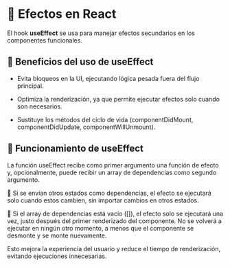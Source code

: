 # 📌 Efectos en React

El hook **useEffect** se usa para manejar efectos secundarios en los componentes funcionales.

## 🔹 Beneficios del uso de useEffect

- Evita bloqueos en la UI, ejecutando lógica pesada fuera del flujo principal.

- Optimiza la renderización, ya que permite ejecutar efectos solo cuando son necesarios.

- Sustituye los métodos del ciclo de vida (componentDidMount, componentDidUpdate, componentWillUnmount).

## 🔹 Funcionamiento de useEffect

La función useEffect recibe como primer argumento una función de efecto y, opcionalmente, puede recibir un array de dependencias como segundo argumento.

📌 Si se envían otros estados como dependencias, el efecto se ejecutará solo cuando estos cambien, sin importar cambios en otros estados.

📌 Si el array de dependencias está vacío ([]), el efecto solo se ejecutará una vez, justo después del primer renderizado del componente. No se volverá a ejecutar en ningún otro momento, a menos que el componente se desmonte y se monte nuevamente.

Esto mejora la experiencia del usuario y reduce el tiempo de renderización, evitando ejecuciones innecesarias.
